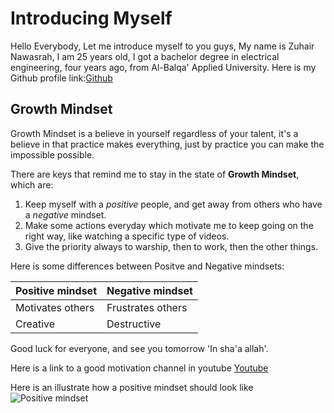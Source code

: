 # Introducing Myself

Hello Everybody, Let me introduce myself to you guys,
My name is Zuhair Nawasrah, I am 25 years old, I got a bachelor degree in electrical engineering, four years ago, from Al-Balqa' Applied University. Here is my Github profile link:[Github](https://github.com/ZuhairNawasrah)

## Growth Mindset

Growth Mindset is a believe in yourself regardless of your talent, it's a believe in that practice makes everything, just by practice you can make the impossible possible. 

There are keys that remind me to stay in the state of **Growth Mindset**, which are:
1. Keep myself with a _positive_ people, and get away from others who have a _negative_ mindset.
2. Make some actions everyday which motivate me to keep going on the right way, like watching a specific type of videos.
3. Give the priority always to warship, then to work, then the other things. 

Here is some differences between Positve and Negative mindsets:

  Positive mindset | Negative mindset  
  ---------------- | ----------------- 
  Motivates others | Frustrates others 
  Creative | Destructive    

Good luck for everyone, and see you tomorrow 'In sha'a allah'.

Here is a link to a good motivation channel in youtube [Youtube](https://www.youtube.com)

Here is an illustrate how a positive mindset should look like ![Positive mindset](https://pbs.twimg.com/media/EMG6jPGUYAANl2u.jpg)